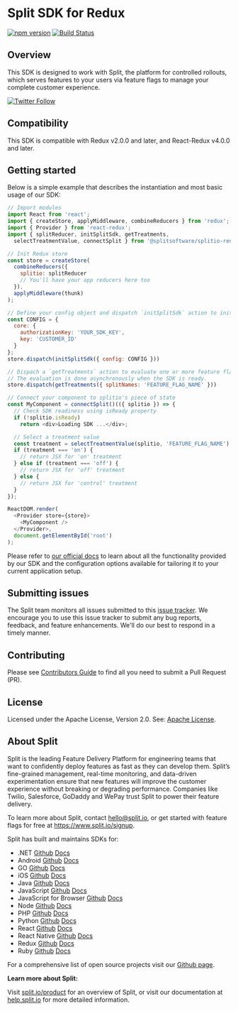 # Split SDK for Redux

[![npm version](https://badge.fury.io/js/%40splitsoftware%2Fsplitio-redux.svg)](https://badge.fury.io/js/%40splitsoftware%2Fsplitio-redux) [![Build Status](https://github.com/splitio/redux-client/actions/workflows/ci.yml/badge.svg)](https://github.com/splitio/redux-client/actions/workflows/ci.yml)

## Overview
This SDK is designed to work with Split, the platform for controlled rollouts, which serves features to your users via feature flags to manage your complete customer experience.

[![Twitter Follow](https://img.shields.io/twitter/follow/splitsoftware.svg?style=social&label=Follow&maxAge=1529000)](https://twitter.com/intent/follow?screen_name=splitsoftware)

## Compatibility

This SDK is compatible with Redux v2.0.0 and later, and React-Redux v4.0.0 and later.

## Getting started

Below is a simple example that describes the instantiation and most basic usage of our SDK:

```javascript
// Import modules
import React from 'react';
import { createStore, applyMiddleware, combineReducers } from 'redux';
import { Provider } from 'react-redux';
import { splitReducer, initSplitSdk, getTreatments,
  selectTreatmentValue, connectSplit } from '@splitsoftware/splitio-redux'

// Init Redux store
const store = createStore(
  combineReducers({
    splitio: splitReducer
    // You'll have your app reducers here too
  }),
  applyMiddleware(thunk)
);

// Define your config object and dispatch `initSplitSdk` action to init the SDK
const CONFIG = {
  core: {
    authorizationKey: 'YOUR_SDK_KEY',
    key: 'CUSTOMER_ID'
  }
};
store.dispatch(initSplitSdk({ config: CONFIG }))

// Dispach a `getTreatments` action to evaluate one or more feature flags.
// The evaluation is done asynchronously when the SDK is ready.
store.dispatch(getTreatments({ splitNames: 'FEATURE_FLAG_NAME' }))

// Connect your component to splitio's piece of state
const MyComponent = connectSplit()(({ splitio }) => {
  // Check SDK readiness using isReady property
  if (!splitio.isReady)
    return <div>Loading SDK ...</div>;

  // Select a treatment value
  const treatment = selectTreatmentValue(splitio, 'FEATURE_FLAG_NAME')
  if (treatment === 'on') {
    // return JSX for 'on' treatment
  } else if (treatment === 'off') {
    // return JSX for 'off' treatment
  } else {
    // return JSX for 'control' treatment
  }
});

ReactDOM.render(
  <Provider store={store}>
    <MyComponent />
  </Provider>,
  document.getElementById('root')
);
```

Please refer to [our official docs](https://help.split.io/hc/en-us/articles/360038851551-Redux-SDK) to learn about all the functionality provided by our SDK and the configuration options available for tailoring it to your current application setup.

## Submitting issues

The Split team monitors all issues submitted to this [issue tracker](https://github.com/splitio/redux-client/issues). We encourage you to use this issue tracker to submit any bug reports, feedback, and feature enhancements. We'll do our best to respond in a timely manner.

## Contributing
Please see [Contributors Guide](CONTRIBUTORS-GUIDE.md) to find all you need to submit a Pull Request (PR).

## License
Licensed under the Apache License, Version 2.0. See: [Apache License](http://www.apache.org/licenses/).

## About Split

Split is the leading Feature Delivery Platform for engineering teams that want to confidently deploy features as fast as they can develop them. Split’s fine-grained management, real-time monitoring, and data-driven experimentation ensure that new features will improve the customer experience without breaking or degrading performance. Companies like Twilio, Salesforce, GoDaddy and WePay trust Split to power their feature delivery.

To learn more about Split, contact hello@split.io, or get started with feature flags for free at https://www.split.io/signup.

Split has built and maintains SDKs for:

* .NET [Github](https://github.com/splitio/dotnet-client) [Docs](https://help.split.io/hc/en-us/articles/360020240172--NET-SDK)
* Android [Github](https://github.com/splitio/android-client) [Docs](https://help.split.io/hc/en-us/articles/360020343291-Android-SDK)
* GO [Github](https://github.com/splitio/go-client) [Docs](https://help.split.io/hc/en-us/articles/360020093652-Go-SDK)
* iOS [Github](https://github.com/splitio/ios-client) [Docs](https://help.split.io/hc/en-us/articles/360020401491-iOS-SDK)
* Java [Github](https://github.com/splitio/java-client) [Docs](https://help.split.io/hc/en-us/articles/360020405151-Java-SDK)
* JavaScript [Github](https://github.com/splitio/javascript-client) [Docs](https://help.split.io/hc/en-us/articles/360020448791-JavaScript-SDK)
* JavaScript for Browser [Github](https://github.com/splitio/javascript-browser-client) [Docs](https://help.split.io/hc/en-us/articles/360058730852-Browser-SDK)
* Node [Github](https://github.com/splitio/javascript-client) [Docs](https://help.split.io/hc/en-us/articles/360020564931-Node-js-SDK)
* PHP [Github](https://github.com/splitio/php-client) [Docs](https://help.split.io/hc/en-us/articles/360020350372-PHP-SDK)
* Python [Github](https://github.com/splitio/python-client) [Docs](https://help.split.io/hc/en-us/articles/360020359652-Python-SDK)
* React [Github](https://github.com/splitio/react-client) [Docs](https://help.split.io/hc/en-us/articles/360038825091-React-SDK)
* React Native [Github](https://github.com/splitio/react-native-client) [Docs](https://help.split.io/hc/en-us/articles/4406066357901-React-Native-SDK)
* Redux [Github](https://github.com/splitio/redux-client) [Docs](https://help.split.io/hc/en-us/articles/360038851551-Redux-SDK)
* Ruby [Github](https://github.com/splitio/ruby-client) [Docs](https://help.split.io/hc/en-us/articles/360020673251-Ruby-SDK)

For a comprehensive list of open source projects visit our [Github page](https://github.com/splitio?utf8=%E2%9C%93&query=%20only%3Apublic%20).

**Learn more about Split:**

Visit [split.io/product](https://www.split.io/product) for an overview of Split, or visit our documentation at [help.split.io](http://help.split.io) for more detailed information.
